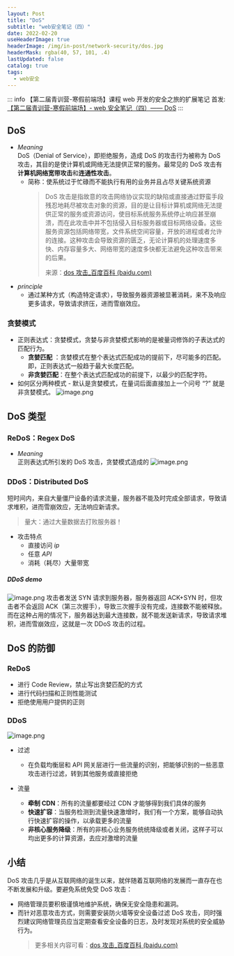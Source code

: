 ```yaml
---
layout: Post
title: "DoS"
subtitle: "web安全笔记（四）"
date: 2022-02-20
useHeaderImage: true
headerImage: /img/in-post/network-security/dos.jpg
headerMask: rgba(40, 57, 101, .4)
lastUpdated: false
catalog: true
tags:
  - web安全
---
```


::: info
【第二届青训营-寒假前端场】课程 web 开发的安全之旅的扩展笔记
首发: [【第二届青训营-寒假前端场】- web 安全笔记（四）—— DoS](https://forum.juejin.cn/youthcamp/post/7066086394912833573?from=4)
:::

## DoS

- _Meaning_\
  DoS（Denial of Service），即拒绝服务，造成 DoS 的攻击行为被称为 DoS 攻击，其目的是使计算机或网络无法提供正常的服务。最常见的 DoS 攻击有**计算机网络宽带攻击**和**连通性攻击**。
  - 简称：使系统过于忙碌而不能执行有用的业务并且占尽关键系统资源
    > DoS 攻击是指故意的攻击网络协议实现的缺陷或直接通过野蛮手段残忍地耗尽被攻击对象的资源，目的是让目标计算机或网络无法提供正常的服务或资源访问，使目标系统服务系统停止响应甚至崩溃，而在此攻击中并不包括侵入目标服务器或目标网络设备。这些服务资源包括网络带宽，文件系统空间容量，开放的进程或者允许的连接。这种攻击会导致资源的匮乏，无论计算机的处理速度多快、内存容量多大、网络带宽的速度多快都无法避免这种攻击带来的后果。
    >
    > 来源：[dos 攻击\_百度百科 (baidu.com)](https://baike.baidu.com/item/dos%E6%94%BB%E5%87%BB/3792374?fr=aladdin)
- _principle_
  - 通过某种方式（构造特定请求），导致服务器资源被显著消耗，来不及响应更多请求，导致请求挤压，进而雪崩效应。

### 贪婪模式

- 正则表达式：贪婪模式，贪婪与非贪婪模式影响的是被量词修饰的子表达式的匹配行为。
  - **贪婪匹配** ：贪婪模式在整个表达式匹配成功的提前下，尽可能多的匹配。即，正则表达式一般趋于最大长度匹配。
  - **非贪婪匹配**：在整个表达式匹配成功的前提下，以最少的匹配字符。
- 如何区分两种模式 - 默认是贪婪模式，在量词后面直接加上一个问号 “?” 就是非贪婪模式。
  ![image.png](https://p3-juejin.byteimg.com/tos-cn-i-k3u1fbpfcp/c66a8f0e65954524b9d8f29d04037e98~tplv-k3u1fbpfcp-zoom-1.image)

## DoS 类型

### ReDoS：Regex DoS

- _Meaning_\
   正则表达式所引发的 DoS 攻击，贪婪模式造成的
  ![image.png](https://p3-juejin.byteimg.com/tos-cn-i-k3u1fbpfcp/a4e1323f7e0046f8aa72cfd20086b853~tplv-k3u1fbpfcp-zoom-1.image)

### DDoS：Distributed DoS

短时间内，来自大量僵尸设备的请求流量，服务器不能及时完成全部请求，导致请求堆积，进而雪崩效应，无法响应新请求。

> 量大：通过大量数据去打败服务器！

- 攻击特点
  - 直接访问 _ip_
  - 任意 _API_
  - 消耗（耗尽）大量带宽

##### DDoS demo

![image.png](https://p3-juejin.byteimg.com/tos-cn-i-k3u1fbpfcp/1dd36d8fc37b4b7aaa532fe85306021a~tplv-k3u1fbpfcp-zoom-1.image)
攻击者发送 SYN 请求到服务器，服务器返回 ACK+SYN 时，但攻击者不会返回 ACK（第三次握手），导致三次握手没有完成，连接数不能被释放。而在这种占用的情况下，服务器达到最大连接数，就不能发送新请求，导致请求堆积，进而雪崩效应，这就是一次 DDoS 攻击的过程。

## DoS 的防御

### ReDoS

- 进行 Code Review，禁止写出贪婪匹配的方式
- 进行代码扫描和正则性能测试
- 拒绝使用用户提供的正则

### DDoS

![image.png](https://p3-juejin.byteimg.com/tos-cn-i-k3u1fbpfcp/7f1fca860800466e8325eb589d007f59~tplv-k3u1fbpfcp-zoom-1.image)

- 过滤

  - 在负载均衡层和 API 网关层进行一些流量的识别，把能够识别的一些恶意攻击进行过滤，转到其他服务或直接拒绝

- 流量
  - **牵制 CDN**：所有的流量都要经过 CDN 才能够得到我们具体的服务
  - **快速扩容**：当服务检测到流量快速激增时，我们有一个方案，能够自动执行快速扩容的操作，以承载更多的流量
  - **非核心服务降级**：所有的非核心业务服务统统降级或者关闭，这样子可以均出更多的计算资源，去应对激增的流量

## 小结

DoS 攻击几乎是从互联网络的诞生以来，就伴随着互联网络的发展而一直存在也不断发展和升级。要避免系统免受 DoS 攻击：

- 网络管理员要积极谨慎地维护系统，确保无安全隐患和漏洞。
- 而针对恶意攻击方式，则需要安装防火墙等安全设备过滤 DoS 攻击，同时强烈建议网络管理员应当定期查看安全设备的日志，及时发现对系统的安全威胁行为。
  > 更多相关内容可看：[dos 攻击\_百度百科 (baidu.com)](https://baike.baidu.com/item/dos%E6%94%BB%E5%87%BB/3792374?fr=aladdin)
